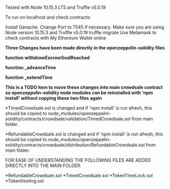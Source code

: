 Tested with Node 10.15.3 LTS and Truffle v5.0.19

To run on localhost and check contracts:

Install Ganache. Change Port to 7545 if necessary.
Make sure you are using Node version 10.15.3 and Truffle v5.0.19
truffle migrate
Use Metamask to check contracts with My Ethereum Wallet online


**Three Changes have been made directly in the openzeppelin-solidity files**

**function withdrawEscrowGoalReached**

**function _advanceTime**

**function _extendTime**

**This is a TODO item to move these changes into main crowdsale contract so openzeppelin-solidity node modules can be reinstalled with 'npm install' without copying these two files again**

*TimedCrowdsale.sol is changed and if 'npm install' is run afresh, this should be copied to node_modules/openzeppelin-solidity/contracts/crowdsale/validation/TimedCrowdsale.sol from main folder.

*RefundableCrowdsale.sol is changed and if 'npm install' is run afresh, this should be copied to node_modules/openzeppelin-solidity/contracts/crowdsale/distribution/RefundableCrowdsale.sol from main folder.

FOR EASE OF UNDERSTANDING THE FOLLOWING FILES ARE ADDED DIRECTLY INTO THE MAIN FOLDER.

*RefundableCrowdsale.sol *TimedCrowdsale.sol *TokenTimeLock.sol *TokenVesting.sol

